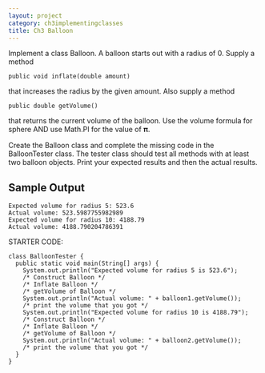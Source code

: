 ```yaml
---
layout: project
category: ch3implementingclasses
title: Ch3 Balloon
---
```



Implement a class Balloon. A balloon starts out with a radius of 0. Supply a method
```
public void inflate(double amount)
```
that increases the radius by the given amount. Also supply a method
```
public double getVolume()
```
that returns the current volume of the balloon. Use the volume formula for sphere AND use Math.PI for the value of 𝛑.

Create the Balloon class and complete the missing code in the BalloonTester class. The tester class should test all methods with at least two balloon objects. Print your expected results and then the actual results.

## Sample Output
```
Expected volume for radius 5: 523.6
Actual volume: 523.5987755982989
Expected volume for radius 10: 4188.79
Actual volume: 4188.790204786391
```

STARTER CODE:
```
class BalloonTester {
  public static void main(String[] args) {
    System.out.println("Expected volume for radius 5 is 523.6");
    /* Construct Balloon */
    /* Inflate Balloon */
    /* getVolume of Balloon */
    System.out.println("Actual volume: " + balloon1.getVolume());
    /* print the volume that you got */
    System.out.println("Expected volume for radius 10 is 4188.79");
    /* Construct Balloon */
    /* Inflate Balloon */
    /* getVolume of Balloon */
    System.out.println("Actual volume: " + balloon2.getVolume());
    /* print the volume that you got */
  }
}
```


<!--
Test case

@Test
public void inflate_and_getVolume() {
  Balloon temp = new Balloon();
  temp.inflate(1.0);
  assertEquals(4.1887902047863905, temp.getVolume(), 0.0000000001);
  temp = new Balloon();
  temp.inflate(3.0);
  assertEquals(113.09733552923255, temp.getVolume(), 0.0000000001);
  temp = new Balloon();
  temp.inflate(10.3);
  assertEquals(4577.20415410562, temp.getVolume(), 0.0000000001);
}

-->

  
